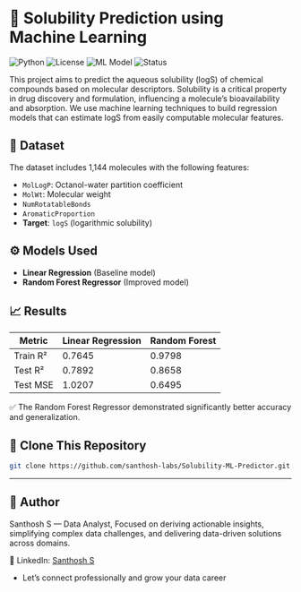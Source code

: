 # 🧪 Solubility Prediction using Machine Learning
![Python](https://img.shields.io/badge/Python-3.8%2B-blue.svg)
![License](https://img.shields.io/badge/License-MIT-green.svg)
![ML Model](https://img.shields.io/badge/Model-Random%20Forest-orange.svg)
![Status](https://img.shields.io/badge/Status-Completed-brightgreen)


This project aims to predict the aqueous solubility (logS) of chemical compounds based on molecular descriptors. Solubility is a critical property in drug discovery and formulation, influencing a molecule’s bioavailability and absorption. We use machine learning techniques to build regression models that can estimate logS from easily computable molecular features.

## 🔬 Dataset

The dataset includes 1,144 molecules with the following features:
- `MolLogP`: Octanol-water partition coefficient
- `MolWt`: Molecular weight
- `NumRotatableBonds`
- `AromaticProportion`
- **Target**: `logS` (logarithmic solubility)

## ⚙️ Models Used

- **Linear Regression** (Baseline model)
- **Random Forest Regressor** (Improved model)

## 📈 Results

| Metric     | Linear Regression | Random Forest |
|------------|-------------------|---------------|
| Train R²   | 0.7645            | 0.9798        |
| Test R²    | 0.7892            | 0.8658        |
| Test MSE   | 1.0207            | 0.6495        |

✅ The Random Forest Regressor demonstrated significantly better accuracy and generalization.




## 🚀 Clone This Repository

```bash
git clone https://github.com/santhosh-labs/Solubility-ML-Predictor.git
```
---
## 👤 Author

Santhosh S — Data Analyst, Focused on deriving actionable insights, simplifying complex data challenges, and delivering data-driven solutions across domains.

💼 LinkedIn: [Santhosh S](https://www.linkedin.com/in/santhosh-portfolio)  
- Let’s connect professionally and grow your data career



